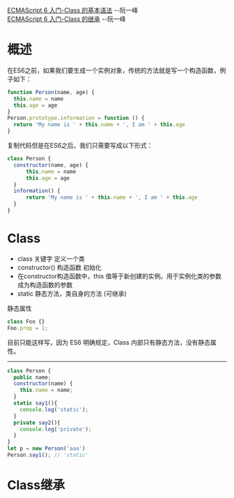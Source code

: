 
[ECMAScript 6 入门-Class 的基本语法](https://es6.ruanyifeng.com/#docs/class) --阮一峰  
[ECMAScript 6 入门-Class 的继承](https://es6.ruanyifeng.com/#docs/class-extends) --阮一峰


# 概述

在ES6之前，如果我们要生成一个实例对象，传统的方法就是写一个构造函数，例子如下：
```js
function Person(name, age) {
  this.name = name
  this.age = age
}
Person.prototype.information = function () {
  return 'My name is ' + this.name + ', I am ' + this.age
}
```
复制代码但是在ES6之后，我们只需要写成以下形式：
```js
class Person {
  constructor(name, age) {
      this.name = name
      this.age = age
  }
  information() {
      return 'My name is ' + this.name + ', I am ' + this.age
  }
}
```

# Class

* class 关键字 定义一个类  
* constructor() 构造函数 初始化
* 在constructor构造函数中，this 值等于新创建的实例。用于实例化类的参数成为构造函数的参数
* static 静态方法，类自身的方法 (可继承)


静态属性  
```js
class Foo {}
Foo.prop = 1;
```
目前只能这样写，因为 ES6 明确规定，Class 内部只有静态方法，没有静态属性。

-----

```js
class Person {
  public name;
  constructor(name) {
    this.name = name;
  }
  static say1(){
    console.log('static');
  }
  private say2(){
    console.log('private');
  }
}
let p = new Person('aaa')
Person.say1(); // 'static'
```

# Class继承